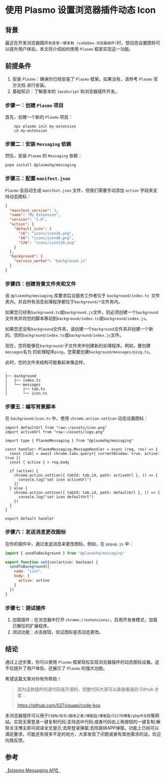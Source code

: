 # 使用 Plasmo 设置浏览器插件动态 Icon

## 背景

最近在开发浏览器插件`免登录一键复制 (codebox-浏览器插件)`时，想动态设置图标可以提升用户体验。本文将介绍如何使用 `Plasmo` 框架实现这一功能。

## 前提条件

1. 安装 `Plasmo`：确保你已经安装了 `Plasmo` 框架。如果没有，请参考 `Plasmo` 官方文档 进行安装。
2. 基础知识：了解基本的 `JavaScript` 和浏览器插件开发。

### 步骤一：创建 `Plasmo` 项目

首先，创建一个新的 `Plasmo` 项目：

```ssh
    npx plasmo init my-extension
    cd my-extension
```

### 步骤二：安装 `Messaging` 依赖

然后，安装 `Plasmo` 的 `Messaging` 依赖：

```ssh
pnpm install @plasmohq/messaging
```

### 步骤三：配置 `manifest.json`
`Plasmo` 会自动生成 `manifest.json` 文件，但我们需要手动添加 `action` 字段来支持动态图标：

```json
{
  "manifest_version": 3,
  "name": "My Extension",
  "version": "1.0",
  "action": {
    "default_icon": {
      "16": "icons/icon16.png",
      "48": "icons/icon48.png",
      "128": "icons/icon128.png"
    }
  },
  "background": {
    "service_worker": "background.js"
  }
}
```
### 步骤四：创建背景文件夹和文件
该 `@plasmohq/messaging` 库要求后台服务工作者位于 `background/index.ts `文件夹内，并且所有消息处理程序都位于`background/*`文件夹内。

如果您已经有`background.ts`或`background.js`文件，则必须创建一个`background`文件夹并将您的脚本移动到`background/index.ts`或`background/index.js`。

如果您还没有`background`文件夹，请创建一个`background`文件夹并创建一个新的、空的`background/index.ts`或`background/index.js`文件。

现在，您将能够在`background/`子文件夹中创建新的处理程序。例如，要创建`messages`名为 的处理程序`ping`，您需要创建`background/messages/ping.ts`。

此时，您的文件夹结构可能看起来像这样。

```
.
├── background
│   ├── index.ts
│   └── messages
│       ├── tab.ts
│       └── icon.ts
```

### 步骤五：编写背景脚本

在 `background/icon.ts` 中，使用 `chrome.action.setIcon` 动态设置图标：

```tsx
import defaultUrl from "raw:~/assets/icon.png"
import activeUrl from "raw:~/assets/logo.png"

import type { PlasmoMessaging } from "@plasmohq/messaging"

const handler: PlasmoMessaging.MessageHandler = async (req, res) => {
  const [tab] = await chrome.tabs.query({ currentWindow: true, active: true })
  const { active } = req.body

  if (active) {
    chrome.action.setIcon({ tabId: tab.id, path: activeUrl }, () => {
      console.log("set icon activeUrl")
    })
  } else {
    chrome.action.setIcon({ tabId: tab.id, path: defaultUrl }, () => {
      console.log("set icon defaultUrl")
    })
  }
}

export default handler
```

### 步骤六：发送消息更改图标
在你的插件中，通过发送消息来更改图标。例如，在 `popup.js` 中：

```js
import { sendToBackground } from "@plasmohq/messaging"

export function setIcon(active: boolean) {
  sendToBackground({
    name: "icon",
    body: {
      active: active
    }
  })
}
```

### 步骤七：测试插件

1. 加载插件：在浏览器中打开 `chrome://extensions/`，启用开发者模式，加载已解压的扩展程序。
2. 测试功能：点击按钮，验证图标是否动态更改。

## 结论

通过上述步骤，你可以使用 `Plasmo` 框架轻松实现浏览器插件的动态图标设置。这不仅提升了用户体验，还展示了 `Plasmo` 的强大功能。

希望这篇文章对你有所帮助！

>因为这款插件的源代码是开源的，完整代码大家可以直接看我的 Github 仓库：
>
> https://github.com/027xiguapi/code-box
>

本浏览器插件可以用于`CSDN/知乎/脚本之家/博客园/博客园/51CTO博客/php中文网`等网站，实现无需登录一键复制代码;支持选中代码;或者代码右上角按钮的一键复制;解除关注博主即可阅读全文提示;去除登录弹窗;去除跳转APP弹窗。功能上已经可以满足要求。可能还有很多不足的地方，大家发现了问题或者有其他需求的话，欢迎向我反馈。


## 参考

[【plasmo Messaging API】](https://docs.plasmo.com/framework/messaging)